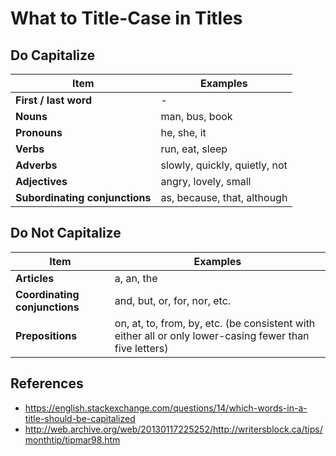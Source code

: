 # What to Title-Case in Titles

## Do Capitalize

Item | Examples
-- | --
__First / last word__ | -
__Nouns__ | man, bus, book
__Pronouns__ | he, she, it
__Verbs__ | run, eat, sleep
__Adverbs__ | slowly, quickly, quietly, not
__Adjectives__ | angry, lovely, small
__Subordinating conjunctions__ | as, because, that, although

## Do Not Capitalize

Item | Examples
-- | --
__Articles__ | a, an, the
__Coordinating conjunctions__ | and, but, or, for, nor, etc.
__Prepositions__ | on, at, to, from, by, etc. (be consistent with either all or only lower-casing fewer than five letters)

## References

- https://english.stackexchange.com/questions/14/which-words-in-a-title-should-be-capitalized
- http://web.archive.org/web/20130117225252/http://writersblock.ca/tips/monthtip/tipmar98.htm